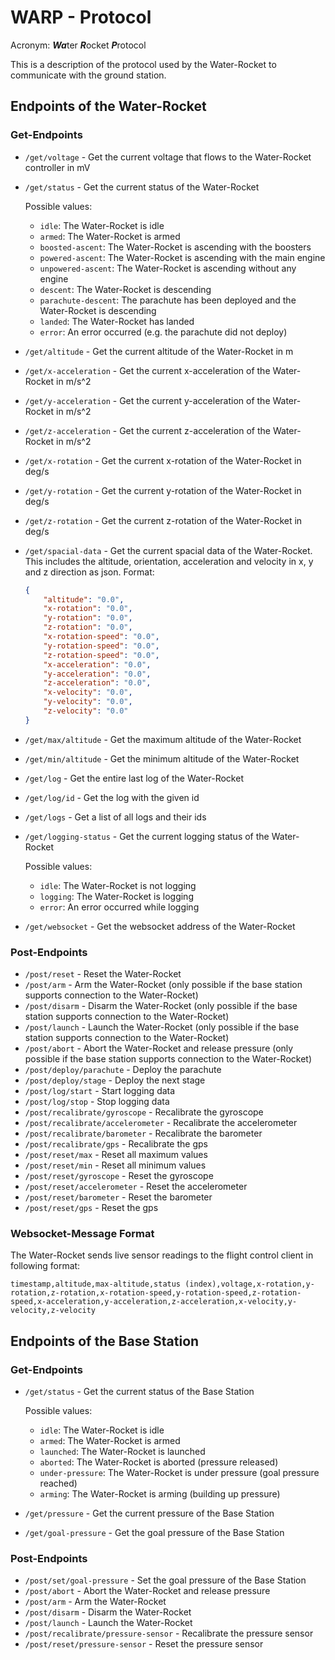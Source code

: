 # WARP - Protocol
Acronym: ***Wa***ter ***R***ocket ***P***rotocol

This is a description of the protocol used by the Water-Rocket to communicate with the ground station.

## Endpoints of the Water-Rocket

### Get-Endpoints

- `/get/voltage` - Get the current voltage that flows to the Water-Rocket controller in mV
- `/get/status` - Get the current status of the Water-Rocket 

   Possible values:
   - `idle`: The Water-Rocket is idle
   - `armed`: The Water-Rocket is armed
   - `boosted-ascent`: The Water-Rocket is ascending with the boosters
   - `powered-ascent`: The Water-Rocket is ascending with the main engine
   - `unpowered-ascent`: The Water-Rocket is ascending without any engine 
   - `descent`: The Water-Rocket is descending
   - `parachute-descent`: The parachute has been deployed and the Water-Rocket is descending 
   - `landed`: The Water-Rocket has landed
   - `error`: An error occurred (e.g. the parachute did not deploy)

- `/get/altitude` - Get the current altitude of the Water-Rocket in m
- `/get/x-acceleration` - Get the current x-acceleration of the Water-Rocket in m/s^2
- `/get/y-acceleration` - Get the current y-acceleration of the Water-Rocket in m/s^2
- `/get/z-acceleration` - Get the current z-acceleration of the Water-Rocket in m/s^2
- `/get/x-rotation` - Get the current x-rotation of the Water-Rocket in deg/s
- `/get/y-rotation` - Get the current y-rotation of the Water-Rocket in deg/s
- `/get/z-rotation` - Get the current z-rotation of the Water-Rocket in deg/s
- `/get/spacial-data` - Get the current spacial data of the Water-Rocket. This includes the altitude, orientation, acceleration and velocity in x, y and z direction as json.
   Format:
   ```json
   {
       "altitude": "0.0",
       "x-rotation": "0.0",
       "y-rotation": "0.0",
       "z-rotation": "0.0",
       "x-rotation-speed": "0.0",
       "y-rotation-speed": "0.0",
       "z-rotation-speed": "0.0",
       "x-acceleration": "0.0",
       "y-acceleration": "0.0",
       "z-acceleration": "0.0",
       "x-velocity": "0.0",
       "y-velocity": "0.0",
       "z-velocity": "0.0"
   }
   ```
- `/get/max/altitude` - Get the maximum altitude of the Water-Rocket
- `/get/min/altitude` - Get the minimum altitude of the Water-Rocket
- `/get/log` - Get the entire last log of the Water-Rocket
- `/get/log/id` - Get the log with the given id
- `/get/logs` - Get a list of all logs and their ids
- `/get/logging-status` - Get the current logging status of the Water-Rocket

   Possible values:
   - `idle`: The Water-Rocket is not logging
   - `logging`: The Water-Rocket is logging
   - `error`: An error occurred while logging
- `/get/websocket` - Get the websocket address of the Water-Rocket

### Post-Endpoints
- `/post/reset` - Reset the Water-Rocket
- `/post/arm` - Arm the Water-Rocket (only possible if the base station supports connection to the Water-Rocket)
- `/post/disarm` - Disarm the Water-Rocket (only possible if the base station supports connection to the Water-Rocket)
- `/post/launch` - Launch the Water-Rocket (only possible if the base station supports connection to the Water-Rocket)
- `/post/abort` - Abort the Water-Rocket and release pressure (only possible if the base station supports connection to the Water-Rocket)
- `/post/deploy/parachute` - Deploy the parachute
- `/post/deploy/stage` - Deploy the next stage
- `/post/log/start` - Start logging data
- `/post/log/stop` - Stop logging data
- `/post/recalibrate/gyroscope` - Recalibrate the gyroscope
- `/post/recalibrate/accelerometer` - Recalibrate the accelerometer
- `/post/recalibrate/barometer` - Recalibrate the barometer
- `/post/recalibrate/gps` - Recalibrate the gps
- `/post/reset/max` - Reset all maximum values
- `/post/reset/min` - Reset all minimum values
- `/post/reset/gyroscope` - Reset the gyroscope
- `/post/reset/accelerometer` - Reset the accelerometer
- `/post/reset/barometer` - Reset the barometer
- `/post/reset/gps` - Reset the gps


### Websocket-Message Format
The Water-Rocket sends live sensor readings to the flight control client in following format:
```csv
timestamp,altitude,max-altitude,status (index),voltage,x-rotation,y-rotation,z-rotation,x-rotation-speed,y-rotation-speed,z-rotation-speed,x-acceleration,y-acceleration,z-acceleration,x-velocity,y-velocity,z-velocity
```


## Endpoints of the Base Station
### Get-Endpoints
- `/get/status` - Get the current status of the Base Station

   Possible values:
   - `idle`: The Water-Rocket is idle
   - `armed`: The Water-Rocket is armed
   - `launched`: The Water-Rocket is launched
   - `aborted`: The Water-Rocket is aborted (pressure released)
   - `under-pressure`: The Water-Rocket is under pressure (goal pressure reached)
   - `arming`: The Water-Rocket is arming (building up pressure)
- `/get/pressure` - Get the current pressure of the Base Station
- `/get/goal-pressure` - Get the goal pressure of the Base Station

### Post-Endpoints
- `/post/set/goal-pressure` - Set the goal pressure of the Base Station
- `/post/abort` - Abort the Water-Rocket and release pressure
- `/post/arm` - Arm the Water-Rocket
- `/post/disarm` - Disarm the Water-Rocket
- `/post/launch` - Launch the Water-Rocket
- `/post/recalibrate/pressure-sensor` - Recalibrate the pressure sensor
- `/post/reset/pressure-sensor` - Reset the pressure sensor
